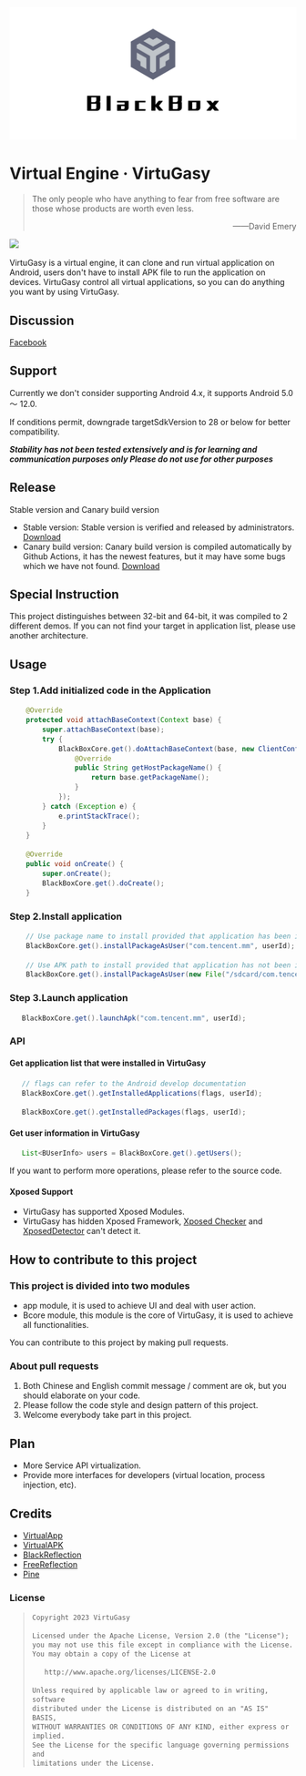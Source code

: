 ![xx](assets/banner.png)
# Virtual Engine · VirtuGasy
> The only people who have anything to fear from free software are those whose products are worth even less. 
>
> <p align="right">——David Emery</p>


![](https://img.shields.io/badge/language-java-brightgreen.svg)

VirtuGasy is a virtual engine, it can clone and run virtual application on Android,  users don't have to install APK file to run the application on devices. VirtuGasy control all virtual applications, so you can do anything you want by using VirtuGasy.

## Discussion
[Facebook](https://web.facebook.com/rjvfelix)

## Support
Currently we don't consider supporting Android 4.x, it supports Android 5.0 ～ 12.0.

If conditions permit, downgrade targetSdkVersion to 28 or below for better compatibility.

***Stability has not been tested extensively and is for learning and communication purposes only Please do not use for other purposes***

## Release
Stable version and Canary build version
- Stable version: Stable version is verified and released by administrators. [Download](https://github.com/FBlackBox/BlackBox/releases)
- Canary build version: Canary build version is compiled automatically by Github Actions, it has the newest features, but it may have some bugs which we have not found. [Download](https://github.com/AutoBlackBox/BlackBox/tags)

## Special Instruction

This project distinguishes between 32-bit and 64-bit, it was compiled to 2 different demos. If you can not find your target in application list, please use another architecture.

## Usage
### Step 1.Add initialized code in the Application

```java
    @Override
    protected void attachBaseContext(Context base) {
        super.attachBaseContext(base);
        try {
            BlackBoxCore.get().doAttachBaseContext(base, new ClientConfiguration() {
                @Override
                public String getHostPackageName() {
                    return base.getPackageName();
                }
            });
        } catch (Exception e) {
            e.printStackTrace();
        }
    }

    @Override
    public void onCreate() {
        super.onCreate();
        BlackBoxCore.get().doCreate();
    }
```

### Step 2.Install application
```java
    // Use package name to install provided that application has been install on device
    BlackBoxCore.get().installPackageAsUser("com.tencent.mm", userId);
    
    // Use APK path to install provided that application has not been install on device
    BlackBoxCore.get().installPackageAsUser(new File("/sdcard/com.tencent.mm.apk"), userId);
```

### Step 3.Launch application
```java
   BlackBoxCore.get().launchApk("com.tencent.mm", userId);
```

### API
#### Get application list that were installed in VirtuGasy
```java
   // flags can refer to the Android develop documentation
   BlackBoxCore.get().getInstalledApplications(flags, userId);
   
   BlackBoxCore.get().getInstalledPackages(flags, userId);
```

#### Get user information in VirtuGasy
```java
   List<BUserInfo> users = BlackBoxCore.get().getUsers();
```
If you want to perform more operations, please refer to the source code.


#### Xposed Support
- VirtuGasy has supported Xposed Modules.
- VirtuGasy has hidden Xposed Framework, [Xposed Checker](https://www.coolapk.com/apk/190247) and [XposedDetector](https://github.com/vvb2060/XposedDetector) can't detect it.


## How to contribute to this project 
### This project is divided into two modules
- app module, it is used to achieve UI and deal with user action.
- Bcore module, this module is the core of VirtuGasy, it is used to achieve all functionalities.

You can contribute to this project by making pull requests.
### About pull requests
1. Both Chinese and English commit message / comment are ok,  but you should elaborate on your code.
2. Please follow the code style and design pattern of this project.
3. Welcome everybody take part in this project.

## Plan
 - More Service API virtualization.
 - Provide more interfaces for developers (virtual location,  process injection, etc).

## Credits
- [VirtualApp](https://github.com/asLody/VirtualApp)
- [VirtualAPK](https://github.com/didi/VirtualAPK)
- [BlackReflection](https://github.com/CodingGay/BlackReflection)
- [FreeReflection](https://github.com/tiann/FreeReflection)
- [Pine](https://github.com/canyie/pine)

### License

> ```
> Copyright 2023 VirtuGasy
>
> Licensed under the Apache License, Version 2.0 (the "License");
> you may not use this file except in compliance with the License.
> You may obtain a copy of the License at
>
>    http://www.apache.org/licenses/LICENSE-2.0
>
> Unless required by applicable law or agreed to in writing, software
> distributed under the License is distributed on an "AS IS" BASIS,
> WITHOUT WARRANTIES OR CONDITIONS OF ANY KIND, either express or implied.
> See the License for the specific language governing permissions and
> limitations under the License.
> ```
